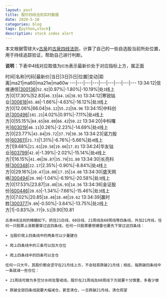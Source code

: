 ```yaml
---
layout: post
title: 股价四线法则实时数据
date: 2020-5-10
categories: blog
tags: [python,stock]
description: stock index alert
---
```



本文根据雪球大v[古泉](https://xueqiu.com/u/7148646888)的[古泉四线法则](https://xueqiu.com/7148646888/130498192)，计算了自己的一些自选股当前所处位置，用于持续追踪验证，帮助自己进行判断。

**说明**：下表中4线对应取值为`红色`表示最新价处于对应指标上方，属正面

时间|名称|代码|最新价|当日|3日|5日|位置|变动|距离|ma21|ma60|ma21w|ma60w
---|---|---|---|---|---|---|---|---
13:34:12|信维通信|[300136](https://xueqiu.com/S/SZ300136)|`52.92`|0.97%|-1.80%|-10.19%|处`3`线上方|0|17.30%|52.83|`46.33`|`44.16`|`38.93`
13:34:12|寒锐钴业|[300618](https://xueqiu.com/S/SZ300618)|`65.88`|-1.66%|-4.63%|-16.12%|处`3`线上方|0|12.06%|66.04|`56.12`|`55.21`|`58.96`
13:34:15|中科创达|[300496](https://xueqiu.com/S/SZ300496)|`101.21`|4.02%|0.91%|-7.11%|处`4`线上方|0|55.15%|`84.65`|`68.80`|`66.42`|`50.22`
13:34:20|中科曙光|[603019](https://xueqiu.com/S/SH603019)|`46.11`|0.26%|-2.23%|-14.69%|处`4`线上方|0|23.77%|`43.84`|`39.72`|`37.79`|`30.36`
13:34:23|诺力股份|[603611](https://xueqiu.com/S/SH603611)|`21.73`|1.31%|-6.76%|-5.66%|处`4`线上方|1|9.68%|`21.61`|`20.58`|`19.66`|`17.81`
13:34:24|华友钴业|[603799](https://xueqiu.com/S/SH603799)|`42.0`|-1.39%|-2.02%|-15.14%|处`4`线上方|1|16.15%|`41.46`|`36.87`|`35.79`|`31.80`
13:34:30|长亮科技|[300348](https://xueqiu.com/S/SZ300348)|`22.17`|2.35%|-0.90%|-8.84%|处`4`线上方|0|29.16%|`20.47`|`18.00`|`17.35`|`14.08`
13:34:30|盛天网络|[300494](https://xueqiu.com/S/SZ300494)|`20.99`|-1.04%|-6.19%|-20.58%|处`3`线上方|0|17.53%|23.87|`18.40`|`16.93`|`14.56`
13:34:36|金证股份|[600446](https://xueqiu.com/S/SH600446)|`20.63`|-1.34%|-7.66%|-15.46%|处`3`线上方|0|7.02%|20.85|`18.48`|`18.40`|`19.62`
13:34:39|赢时胜|[300377](https://xueqiu.com/S/SZ300377)|`9.89`|-0.50%|-3.64%|-13.75%|处`2`线上方|1|-0.83%|`9.77`|`9.51`|9.90|10.81

```
古泉4线法则的精髓如下。抓住21日线、60日线、21周线及60周线等四条线，外加21月线，任何一只股票上涨都要穿过这四条线，任何一只股票要想爆雷也要先下穿过这四条线：

+ 当股价爬上四条线中的两条可以少量建仓

+ 爬上四条线中的三条可以加大仓位

+ 爬上四条线中的四条可以全仓

任何一只大牛，其股价都会坚守在21月线上方，不会轻易跌破21月线；相反，每跌破四条线中一条就减一些仓位：

+ 21周线可做为多空分水岭及警戒线，股价在21周线及60周线下方就要十分慎重，多看少做

+ 跌破全部四条线就要大幅减仓，甚至清仓，一旦跌破21月线，清仓观望
```